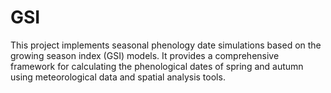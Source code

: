 # GSI
This project implements seasonal phenology date simulations based on the growing season index (GSI) models. It provides a comprehensive framework for calculating the phenological dates of spring and autumn using meteorological data and spatial analysis tools.
